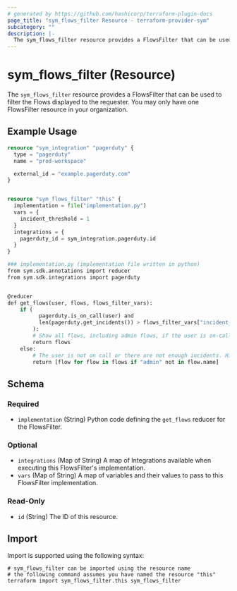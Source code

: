 ```yaml
---
# generated by https://github.com/hashicorp/terraform-plugin-docs
page_title: "sym_flows_filter Resource - terraform-provider-sym"
subcategory: ""
description: |-
  The sym_flows_filter resource provides a FlowsFilter that can be used to filter the Flows displayed to the requester. You may only have one FlowsFilter resource in your organization.
---
```


# sym_flows_filter (Resource)

The `sym_flows_filter` resource provides a FlowsFilter that can be used to filter the Flows displayed to the requester. You may only have one FlowsFilter resource in your organization.

## Example Usage

```terraform
resource "sym_integration" "pagerduty" {
  type = "pagerduty"
  name = "prod-workspace"

  external_id = "example.pagerduty.com"
}


resource "sym_flows_filter" "this" {
  implementation = file("implementation.py")
  vars = {
    incident_threshold = 1
  }
  integrations = {
    pagerduty_id = sym_integration.pagerduty.id
  }
}

### implementation.py (implementation file written in python)
from sym.sdk.annotations import reducer
from sym.sdk.integrations import pagerduty


@reducer
def get_flows(user, flows, flows_filter_vars):
    if (
          pagerduty.is_on_call(user) and
          len(pagerduty.get_incidents()) > flows_filter_vars["incident_threshold"]
        ):
        # Show all flows, including admin flows, if the user is on-call and there is more than one incident.
        return flows
    else:
        # The user is not on call or there are not enough incidents. Hide admin flows from being requested.
        return [flow for flow in flows if "admin" not in flow.name]
```

<!-- schema generated by tfplugindocs -->
## Schema

### Required

- `implementation` (String) Python code defining the `get_flows` reducer for the FlowsFilter.

### Optional

- `integrations` (Map of String) A map of Integrations available when executing this FlowsFilter's implementation.
- `vars` (Map of String) A map of variables and their values to pass to this FlowsFilter implementation.

### Read-Only

- `id` (String) The ID of this resource.

## Import

Import is supported using the following syntax:

```shell
# sym_flows_filter can be imported using the resource name
# the following command assumes you have named the resource "this"
terraform import sym_flows_filter.this sym_flows_filter
```

